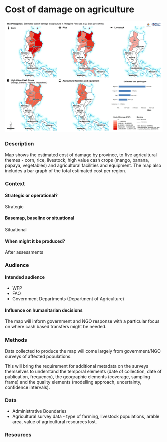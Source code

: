 # Cost of damage on agriculture

![Estimated cost of damage to agriculture in Philippine Peso \(as at 23 September 2018 0600](../.gitbook/assets/cost-of-damage.jpeg)

### Description

Map shows the estimated cost of damage by province, to five agricultural themes - corn, rice, livestock, high value cash crops \(mango, banana, papaya, vegetables\) and agricultural facilities and equipment. The map also includes a bar graph of the total estimated cost per region.

### Context

#### Strategic or operational?

Strategic

#### Basemap, baseline or situational

Situational

#### When might it be produced?

After assessments

### Audience

#### Intended audience

* WFP
* FAO
* Government Departments \(Department of Agriculture\)

#### Influence on humanitarian decisions

The map will inform government and NGO response with a particular focus on where cash based transfers might be needed.

### Methods

Data collected to produce the map will come largely from government/NGO surveys of affected populations.

This will bring the requirement for additional metadata on the surveys themselves to understand the temporal elements \(date of collection, date of publication, frequency\), the geographic elements \(coverage, sampling frame\) and the quality elements \(modelling approach, uncertainty, confidence intervals\).

### Data

* Administrative Boundaries
* Agricultural survey data - type of farming, livestock populations, arable area, value of agricultural resources lost.

### Resources

